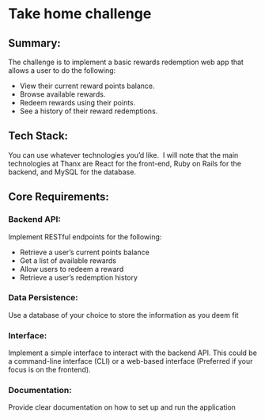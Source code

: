 # Take home challenge

## Summary:

The challenge is to implement a basic rewards redemption web app that allows a user to do the following:

- View their current reward points balance.
- Browse available rewards.
- Redeem rewards using their points.
- See a history of their reward redemptions.

## Tech Stack:

You can use whatever technologies you’d like.  I will note that the main technologies at Thanx are React for the front-end, Ruby on Rails for the backend, and MySQL for the database.

## Core Requirements:

### Backend API:

Implement RESTful endpoints for the following:

- Retrieve a user’s current points balance
- Get a list of available rewards
- Allow users to redeem a reward
- Retrieve a user’s redemption history

### Data Persistence:

Use a database of your choice to store the information as you deem fit

### Interface:

Implement a simple interface to interact with the backend API. This could be a command-line interface (CLI) or a web-based interface (Preferred if your focus is on the frontend).

### Documentation:

Provide clear documentation on how to set up and run the application
